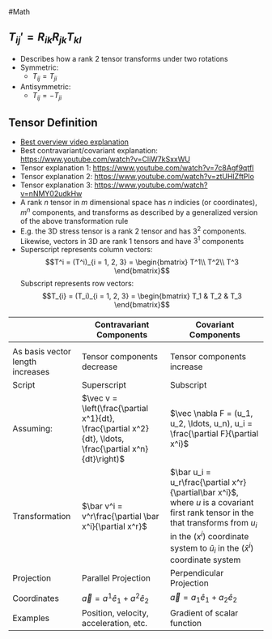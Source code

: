 #Math 
## $T_{ij}'=R_{ik}R_{jk}T_{kl}$
* Describes how a rank 2 tensor transforms under two rotations
* Symmetric:
	* $T_{ij}=T_{ji}$
* Antisymmetric:
	* $T_{ij}=-T_{ji}$
## Tensor Definition
* [Best overview video explanation](https://www.youtube.com/watch?v=bpG3gqDM80w)
* Best contravariant/covariant explanation: https://www.youtube.com/watch?v=CliW7kSxxWU
* Tensor explanation 1: https://www.youtube.com/watch?v=7c8Agf9qtfI
* Tensor explanation 2: https://www.youtube.com/watch?v=ztUHlZftPlo
* Tensor explanation 3: https://www.youtube.com/watch?v=nNMY02udkHw
* A rank $n$ tensor in $m$ dimensional space has $n$ indicies (or coordinates), $m^n$ components, and transforms as described by a generalized version of the above transformation rule
* E.g. the 3D stress tensor is a rank $2$ tensor and has $3^2$ components. Likewise, vectors in 3D are rank $1$ tensors and have $3^1$ components
* Superscript represents column vectors:
$$T^i = (T^i)_{i = 1, 2, 3} = 
\begin{bmatrix}
T^1\\
T^2\\
T^3
\end{bmatrix}$$
Subscript represents row vectors:
$$T_{i} = (T_i)_{i = 1, 2, 3} = \begin{bmatrix}
T_1 & T_2 & T_3
\end{bmatrix}$$

|                                  | Contravariant Components                                                                                  | Covariant Components                                                                                                                                                                                                      |
| -------------------------------- | --------------------------------------------------------------------------------------------------------- | ------------------------------------------------------------------------------------------------------------------------------------------------------------------------------------------------------------------------- |
|                                  |                                                                                                           |                                                                                                                                                                                                                           |
| As basis vector length increases | Tensor components decrease                                                                                | Tensor components increase                                                                                                                                                                                                |
| Script                           | Superscript                                                                                               | Subscript                                                                                                                                                                                                                 |
| Assuming:                        | $\vec v = \left(\frac{\partial x^1}{dt}, \frac{\partial x^2}{dt}, \ldots, \frac{\partial x^n}{dt}\right)$ | $\vec \nabla F = (u_1, u_2, \ldots, u_n), u_i = \frac{\partial F}{\partial x^i}$                                                                                                                                          |
| Transformation                   | $\bar v^i = v^r\frac{\partial \bar x^i}{\partial x^r}$                                                    | $\bar u_i = u_r\frac{\partial x^r}{\partial\bar x^i}$, where $u$ is a covariant first rank tensor in the that transforms from $u_i$ in the $(x^i)$ coordinate system  to $\bar u_i$ in the $(\bar x^i)$ coordinate system |
| Projection                       | Parallel Projection                                                                                       | Perpendicular Projection                                                                                                                                                                                                  |
| Coordinates                      | $\vec a = a^1\hat e_1 + a^2 \hat e_2$                                                                     | $\vec a = a_1\hat e_1 + a_2 \hat e_2$                                                                                                                                                                                     |
| Examples                         | Position, velocity, acceleration, etc.                                                                    | Gradient of scalar function                                                                                                                                                                                               |